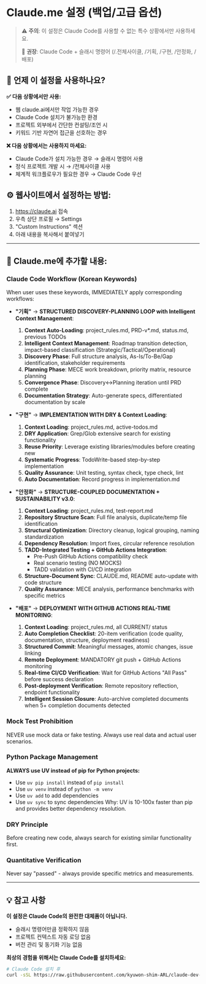 # Claude.me 설정 (백업/고급 옵션)

> ⚠️ **주의**: 이 설정은 Claude Code를 사용할 수 없는 특수 상황에서만 사용하세요.
> 
> 🎯 **권장**: Claude Code + 슬래시 명령어 (/.전체사이클, /기획, /구현, /안정화, /배포)

## 🔧 언제 이 설정을 사용하나요?

**✅ 다음 상황에서만 사용:**
- 웹 claude.ai에서만 작업 가능한 경우
- Claude Code 설치가 불가능한 환경
- 프로젝트 외부에서 간단한 컨설팅/조언 시
- 키워드 기반 자연어 접근을 선호하는 경우

**❌ 다음 상황에서는 사용하지 마세요:**
- Claude Code가 설치 가능한 경우 → 슬래시 명령어 사용
- 정식 프로젝트 개발 시 → /전체사이클 사용
- 체계적 워크플로우가 필요한 경우 → Claude Code 우선

## ⚙️ 웹사이트에서 설정하는 방법:

1. https://claude.ai 접속
2. 우측 상단 프로필 → Settings
3. "Custom Instructions" 섹션
4. 아래 내용을 복사해서 붙여넣기

---

## 📝 Claude.me에 추가할 내용:

### Claude Code Workflow (Korean Keywords)
When user uses these keywords, IMMEDIATELY apply corresponding workflows:

- **"기획"** → **STRUCTURED DISCOVERY-PLANNING LOOP with Intelligent Context Management**:
  1. **Context Auto-Loading**: project_rules.md, PRD-v*.md, status.md, previous TODOs
  2. **Intelligent Context Management**: Roadmap transition detection, impact-based classification (Strategic/Tactical/Operational)
  3. **Discovery Phase**: Full structure analysis, As-Is/To-Be/Gap identification, stakeholder requirements
  4. **Planning Phase**: MECE work breakdown, priority matrix, resource planning
  5. **Convergence Phase**: Discovery↔Planning iteration until PRD complete
  6. **Documentation Strategy**: Auto-generate specs, differentiated documentation by scale

- **"구현"** → **IMPLEMENTATION WITH DRY & Context Loading**:
  1. **Context Loading**: project_rules.md, active-todos.md
  2. **DRY Application**: Grep/Glob extensive search for existing functionality
  3. **Reuse Priority**: Leverage existing libraries/modules before creating new
  4. **Systematic Progress**: TodoWrite-based step-by-step implementation
  5. **Quality Assurance**: Unit testing, syntax check, type check, lint
  6. **Auto Documentation**: Record progress in implementation.md

- **"안정화"** → **STRUCTURE-COUPLED DOCUMENTATION + SUSTAINABILITY v3.0**:
  1. **Context Loading**: project_rules.md, test-report.md
  2. **Repository Structure Scan**: Full file analysis, duplicate/temp file identification
  3. **Structural Optimization**: Directory cleanup, logical grouping, naming standardization
  4. **Dependency Resolution**: Import fixes, circular reference resolution
  5. **TADD-Integrated Testing + GitHub Actions Integration**: 
     - Pre-Push GitHub Actions compatibility check
     - Real scenario testing (NO MOCKS)
     - TADD validation with CI/CD integration
  6. **Structure-Document Sync**: CLAUDE.md, README auto-update with code structure
  7. **Quality Assurance**: MECE analysis, performance benchmarks with specific metrics

- **"배포"** → **DEPLOYMENT WITH GITHUB ACTIONS REAL-TIME MONITORING**:
  1. **Context Loading**: project_rules.md, all CURRENT/ status
  2. **Auto Completion Checklist**: 20-item verification (code quality, documentation, structure, deployment readiness)
  3. **Structured Commit**: Meaningful messages, atomic changes, issue linking
  4. **Remote Deployment**: MANDATORY git push + GitHub Actions monitoring
  5. **Real-time CI/CD Verification**: Wait for GitHub Actions "All Pass" before success declaration
  6. **Post-deployment Verification**: Remote repository reflection, endpoint functionality
  7. **Intelligent Session Closure**: Auto-archive completed documents when 5+ completion documents detected

### Mock Test Prohibition
NEVER use mock data or fake testing. Always use real data and actual user scenarios.

### Python Package Management
**ALWAYS use UV instead of pip for Python projects:**
- Use `uv pip install` instead of `pip install`
- Use `uv venv` instead of `python -m venv` 
- Use `uv add` to add dependencies
- Use `uv sync` to sync dependencies
Why: UV is 10-100x faster than pip and provides better dependency resolution.

### DRY Principle
Before creating new code, always search for existing similar functionality first.

### Quantitative Verification
Never say "passed" - always provide specific metrics and measurements.

---

## 💡 참고 사항

**이 설정은 Claude Code의 완전한 대체품이 아닙니다.**
- 슬래시 명령어만큼 정확하지 않음
- 프로젝트 컨텍스트 자동 로딩 없음
- 버전 관리 및 동기화 기능 없음

**최상의 경험을 위해서는 Claude Code를 설치하세요:**
```bash
# Claude Code 설치 후
curl -sSL https://raw.githubusercontent.com/kyuwon-shim-ARL/claude-dev-kit/main/init.sh | bash
```